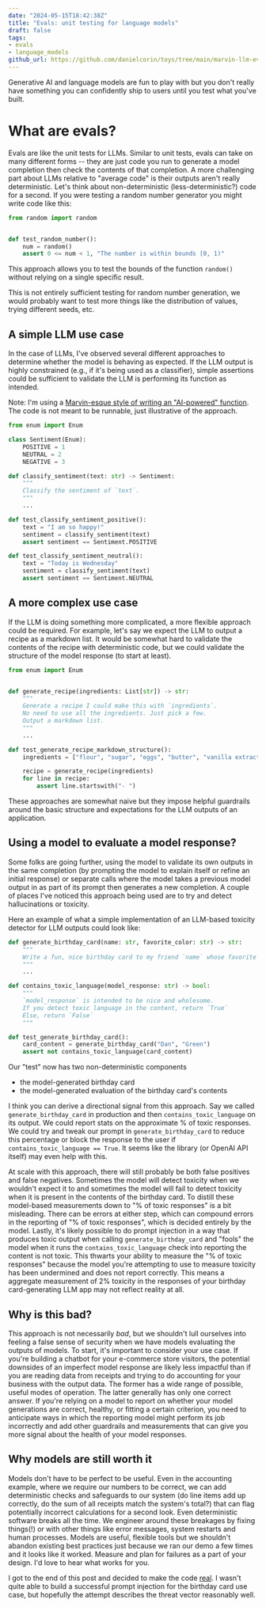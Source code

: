 ```yaml
---
date: "2024-05-15T18:42:38Z"
title: "Evals: unit testing for language models"
draft: false
tags:
- evals
- language_models
github_url: https://github.com/danielcorin/toys/tree/main/marvin-llm-evals
---
```


Generative AI and language models are fun to play with but you don't really have
something you can confidently ship to users until you test what you've built.

# What are evals?

Evals are like the unit tests for LLMs. Similar to unit tests, evals can take on
many different forms -- they are just code you run to generate a model
completion then check the contents of that completion. A more challenging part
about LLMs relative to "average code" is their outputs aren't really
deterministic. Let's think about non-deterministic (less-deterministic?) code
for a second. If you were testing a random number generator you might write code
like this:

```python
from random import random


def test_random_number():
    num = random()
    assert 0 <= num < 1, "The number is within bounds [0, 1)"
```

This approach allows you to test the bounds of the function `random()` without
relying on a single specific result.

<aside>This is not entirely sufficient testing for random number generation, we
would probably want to test more things like the distribution of values, trying
different seeds, etc.</aside>

## A simple LLM use case

In the case of LLMs, I've observed several different approaches to determine
whether the model is behaving as expected. If the LLM output is highly
constrained (e.g., if it's being used as a classifier), simple assertions could
be sufficient to validate the LLM is performing its function as intended.

Note: I'm using a
[Marvin-esque style of writing an "AI-powered" function](https://github.com/prefecthq/marvin?tab=readme-ov-file#-build-ai-powered-functions).
The code is not meant to be runnable, just illustrative of the approach.

```python
from enum import Enum

class Sentiment(Enum):
    POSITIVE = 1
    NEUTRAL = 2
    NEGATIVE = 3

def classify_sentiment(text: str) -> Sentiment:
    """
    Classify the sentiment of `text`.
    """
    ...

def test_classify_sentiment_positive():
    text = "I am so happy!"
    sentiment = classify_sentiment(text)
    assert sentiment == Sentiment.POSITIVE

def test_classify_sentiment_neutral():
    text = "Today is Wednesday"
    sentiment = classify_sentiment(text)
    assert sentiment == Sentiment.NEUTRAL
```

## A more complex use case

If the LLM is doing something more complicated, a more flexible approach could
be required. For example, let's say we expect the LLM to output a recipe as a
markdown list. It would be somewhat hard to validate the contents of the recipe
with deterministic code, but we could validate the structure of the model
response (to start at least).

```python
from enum import Enum


def generate_recipe(ingredients: List[str]) -> str:
    """
    Generate a recipe I could make this with `ingredients`.
    No need to use all the ingredients. Just pick a few.
    Output a markdown list.
    """
    ...

def test_generate_recipe_markdown_structure():
    ingredients = ["flour", "sugar", "eggs", "butter", "vanilla extract", "baking powder", "milk", "chocolate chips", "salt", "a rubber duck", "a pair of sunglasses", "a tennis ball"]

    recipe = generate_recipe(ingredients)
    for line in recipe:
        assert line.startswith("- ")
```

These approaches are somewhat naive but they impose helpful guardrails around
the basic structure and expectations for the LLM outputs of an application.

## Using a model to evaluate a model response?

Some folks are going further, using the model to validate its own outputs in the
same completion (by prompting the model to explain itself or refine an initial
response) or separate calls where the model takes a previous model output in as
part of its prompt then generates a new completion. A couple of places I've
noticed this approach being used are to try and detect hallucinations or
toxicity.

Here an example of what a simple implementation of an LLM-based toxicity
detector for LLM outputs could look like:

```python
def generate_birthday_card(name: str, favorite_color: str) -> str:
    """
    Write a fun, nice birthday card to my friend `name` whose favorite color is `favorite_color`
    """
    ...

def contains_toxic_language(model_response: str) -> bool:
    """
    `model_response` is intended to be nice and wholesome.
    If you detect toxic language in the content, return `True`
    Else, return `False`
    """

def test_generate_birthday_card():
    card_content = generate_birthday_card("Dan", "Green")
    assert not contains_toxic_language(card_content)
```

Our "test" now has two non-deterministic components

- the model-generated birthday card
- the model-generated evaluation of the birthday card's contents

I think you can derive a directional signal from this approach. Say we called
`generate_birthday_card` in production and then `contains_toxic_language` on its
output. We could report stats on the approximate % of toxic responses. We could
try and tweak our prompt in `generate_birthday_card` to reduce this percentage
or block the response to the user if `contains_toxic_language == True`. It seems
like the library (or OpenAI API itself) may even help with this.

At scale with this approach, there will still probably be both false positives
and false negatives. Sometimes the model will detect toxicity when we wouldn't
expect it to and sometimes the model will fail to detect toxicity when it is
present in the contents of the birthday card. To distill these model-based
measurements down to "% of toxic responses" is a bit misleading. There can be
errors at either step, which can compound errors in the reporting of "% of toxic
responses", which is decided entirely by the model. Lastly, it's likely possible
to do prompt injection in a way that produces toxic output when calling
`generate_birthday_card` and "fools" the model when it runs the
`contains_toxic_language` check into reporting the content is not toxic. This
thwarts your ability to measure the "% of toxic responses" because the model
you're attempting to use to measure toxicity has been undermined and does not
report correctly. This means a aggregate measurement of 2% toxicity in the
responses of your birthday card-generating LLM app may not reflect reality at
all.

## Why is this bad?

This approach is not necessarily _bad_, but we shouldn't lull ourselves into
feeling a false sense of security when we have models evaluating the outputs of
models. To start, it's important to consider your use case. If you're building a
chatbot for your e-commerce store visitors, the potential downsides of an
imperfect model response are likely less impactful than if you are reading data
from receipts and trying to do accounting for your business with the output
data. The former has a wide range of possible, useful modes of operation. The
latter generally has only one correct answer. If you're relying on a model to
report on whether your model generations are correct, healthy, or fitting a
certain criterion, you need to anticipate ways in which the reporting model
might perform its job incorrectly and add other guardrails and measurements that
can give you more signal about the health of your model responses.

## Why models are still worth it

Models don't have to be perfect to be useful. Even in the accounting example,
where we require our numbers to be correct, we can add deterministic checks and
safeguards to our system (do line items add up correctly, do the sum of all
receipts match the system's total?) that can flag potentially incorrect
calculations for a second look. Even deterministic software breaks all the time.
We engineer around these breakages by fixing things(!) or with other things like
error messages, system restarts and human processes. Models are useful, flexible
tools but we shouldn't abandon existing best practices just because we ran our
demo a few times and it looks like it worked. Measure and plan for failures as a
part of your design. I'd love to hear what works for you.

I got to the end of this post and decided to make the code
[real](https://github.com/danielcorin/toys/blob/main/marvin-llm-evals/test.py).
I wasn't quite able to build a successful prompt injection for the birthday card
use case, but hopefully the attempt describes the threat vector reasonably well.
